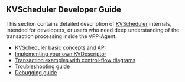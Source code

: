 ## KVScheduler Developer Guide

This section contains detailed description of [KVScheduler][kvscheduler] internals,
intended for developers, or users who need deep understanding of the transaction
processing inside the VPP-Agent.

* [KVScheduler basic concepts and API](kvscheduler.md)
* [Implementing your own KVDescriptor](kvdescriptor.md)
* [Transaction examples with control-flow diagrams](control_flow_diagrams.md)
* [Troubleshooting guide](troubleshooting.md)
* [Debugging guide](debugging.md)

[kvscheduler]: https://github.com/ligato/vpp-agent/tree/master/plugins/kvscheduler
